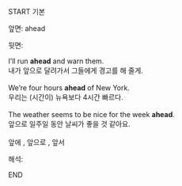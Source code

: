 START
기본

앞면:
ahead


뒷면:
<div>I’ll run <b>ahead</b> and warn them. </div>내가 앞으로 달려가서 그들에게 경고를 해 줄게.<br><br><div>We’re four hours <strong>ahead</strong> of New York. </div><div><div>우리는 (시간이) 뉴욕보다 4시간 빠르다.</div></div><div><br></div><div>The weather seems to be nice for the week <b>ahead</b>.<br></div>앞으로 일주일 동안 날씨가 좋을 것 같아요.<br><br>앞에 , 앞으로 , 앞서<br>


해석:

END